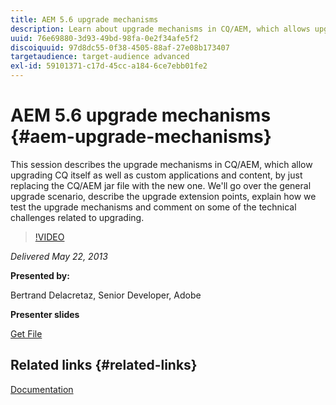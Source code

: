 ```yaml
---
title: AEM 5.6 upgrade mechanisms
description: Learn about upgrade mechanisms in CQ/AEM, which allows upgrading CQ itself as well as custom applications and content, by just replacing the CQ/AEM jar file with the new one. We'll go over the general upgrade scenario, describe the upgrade extension points, explain how we test the upgrade mechanisms and comment on some of the technical challenges related to upgrading.
uuid: 76e69880-3d93-49bd-98fa-0e2f34afe5f2
discoiquuid: 97d8dc55-0f38-4505-88af-27e08b173407
targetaudience: target-audience advanced
exl-id: 59101371-c17d-45cc-a184-6ce7ebb01fe2
---
```

# AEM 5.6 upgrade mechanisms {#aem-upgrade-mechanisms}

This session describes the upgrade mechanisms in CQ/AEM, which allow upgrading CQ itself as well as custom applications and content, by just replacing the CQ/AEM jar file with the new one. We'll go over the general upgrade scenario, describe the upgrade extension points, explain how we test the upgrade mechanisms and comment on some of the technical challenges related to upgrading.

>[!VIDEO](https://video.tv.adobe.com/v/19576/?quality=9)

*Delivered May 22, 2013*

**Presented by:**

Bertrand Delacretaz, Senior Developer, Adobe

**Presenter slides**

[Get File](assets/cqgems-bdelacretaz-cq-upgrades-2013-05-22.pdf)

## Related links {#related-links}

[Documentation](https://docs.adobe.com/docs/en/cq/current/deploying/upgrading.html)

<!--
[Get back to the Overview](https://helpx.adobe.com/experience-manager/kt/eseminars/gems/aem-index.html)
-->
